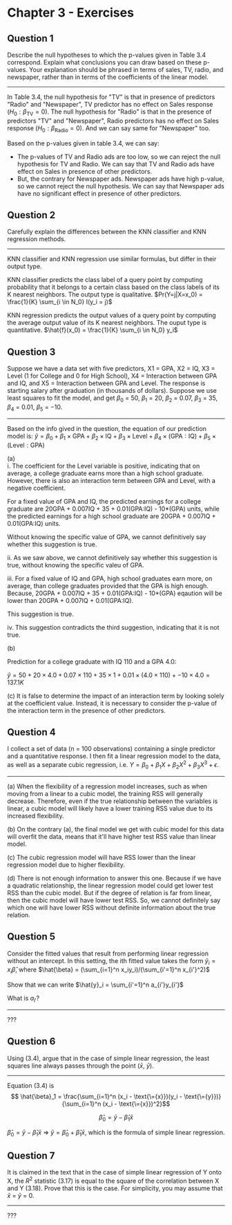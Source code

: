 # Chapter 3 - Exercises

## Question 1
Describe the null hypotheses to which the p-values given in Table 3.4 correspond. Explain what conclusions you can draw based on these p-values. Your explanation should be phrased in terms of sales, TV, radio, and newspaper, rather than in terms of the coefficients of the linear model.

---
In Table 3.4, the null hypothesis for "TV" is that in presence of predictors "Radio" and "Newspaper", TV predictor has no effect on Sales response ($H_0: \beta_{\text{TV}} = 0$). The null hypothesis for "Radio" is that in the presence of predictors "TV" and "Newspaper", Radio predictors has no effect on Sales response ($H_0: \beta_{\text{Radio}} = 0$). And we can say same for "Newspaper" too.

Based on the p-values given in table 3.4, we can say:
- The p-values of TV and Radio ads are too low, so we can reject the null hypothesis for TV and Radio. We can say that TV and Radio ads have effect on Sales in presence of other predictors.
- But, the contrary for Newspaper ads. Newspaper ads have high p-value, so we cannot reject the null hypothesis. We can say that Newspaper ads have no significant effect in presence of other predictors.

## Question 2
Carefully explain the differences between the KNN classifier and KNN regression methods.

---
KNN classifier and KNN regression use similar formulas, but differ in their output type.

KNN classifier predicts the class label of a query point by computing probability that it belongs to a certain class based on the class labels of its K nearest neighbors. The output type is qualitative.
$Pr(Y=j|X=x_0) = \frac{1}{K} \sum_{i \in N_0} I(y_i = j)$

KNN regression predicts the output values of a query point by computing the average output value of its K nearest neighbors. The ouput type is quantitative.
$\hat{f}(x_0) = \frac{1}{K} \sum_{i \in N_0} y_i$

## Question 3 
Suppose we have a data set with five predictors, X1 = GPA, X2 = IQ, X3 = Level (1 for College and 0 for High School), X4 = Interaction between GPA and IQ, and X5 = Interaction between GPA and Level. The response is starting salary after graduation (in thousands of dollars). Suppose we use least squares to fit the model, and get $β_0$ = 50, $β_1$ = 20, $β_2$ = 0.07, $β_3$ = 35, $β_4$ = 0.01, $β_5$ = −10.

---
Based on the info gived in the question, the equation of our prediction model is: $\hat{y} = \beta_0 + \beta_1 \times \text{GPA} + \beta_2 \times \text{IQ} + \beta_3 \times \text{Level} + \beta_4 \times (\text{GPA}:\text{IQ}) + \beta_5 \times (\text{Level}:\text{GPA})$

(a)    
i. The coefficient for the Level variable is positive, indicating that on average, a college graduate earns more than a high school graduate. However, there is also an interaction term between GPA and Level, with a negative coefficient.

For a fixed value of GPA and IQ, the predicted earnings for a college graduate are 20GPA + 0.007IQ + 35 + 0.01(GPA:IQ) - 10*(GPA) units, while the predicted earnings for a high school graduate are 20GPA + 0.007IQ + 0.01(GPA:IQ) units.

Without knowing the specific value of GPA, we cannot definitively say whether this suggestion is true.

ii. As we saw above, we cannot definitively say whether this suggestion is true, without knowing the specific valeu of GPA.

iii. For a fixed value of IQ and GPA, high school graduates earn more, on average, than college graduates provided that the GPA is high enough. Because, 20GPA + 0.007IQ + 35 + 0.01(GPA:IQ) - 10*(GPA) eqaution will be lower than 20GPA + 0.007IQ + 0.01(GPA:IQ).

This suggestion is true.

iv. This suggestion contradicts the third suggestion, indicating that it is not true.

(b)

Prediction for a college graduate with IQ 110 and a GPA 4.0:

$\hat{y} = 50 + 20 \times 4.0 + 0.07 \times 110 + 35 \times 1 + 0.01 \times (4.0 \times 110) + -10 \times 4.0 = 137.1K$ 

(c)
It is false to determine the impact of an interaction term by looking solely at the coefficient value. Instead, it is necessary to consider the p-value of the interaction term in the presence of other predictors.

## Question 4
I collect a set of data (n = 100 observations) containing a single predictor and a quantitative response. I then fit a linear regression model to the data, as well as a separate cubic regression, i.e. $Y = \beta_0 + \beta_1 X + \beta_2 X^2 + \beta_3 X^3 + \epsilon$.

---
(a) When the flexibility of a regression model increases, such as when moving from a linear to a cubic model, the training RSS will generally decrease. Therefore, even if the true relationship between the variables is linear, a cubic model will likely have a lower training RSS value due to its increased flexibility.

(b) On the contrary (a), the final model we get with cubic model for this data will overfit the data, means that it'll have higher test RSS value than linear model.

(c) The cubic regression model will have RSS lower than the linear regression model due to higher flexibility.

(d) There is not enough information to answer this one. Because if we have a quadratic relationship, the linear regression model could get lower test RSS than the cubic model. But if the degree of relation is far from linear, then the cubic model will have lower test RSS. So, we cannot definitely say which one will have lower RSS without definite information about the true relation.

## Question 5
Consider the fitted values that result from performing linear regression without an intercept. In this setting, the ith fitted value takes the form $\hat{y}_i = x_i\hat{\beta}$, where $\hat{\beta} = (\sum_{i=1}^n x_iy_i)/(\sum_{i'=1}^n x_{i'}^2)$ 

Show that we can write $\hat{y}_i = \sum_{i'=1}^n a_{i'}y_{i'}$

What is $a_{i'}$?

---

???

## Question 6
Using (3.4), argue that in the case of simple linear regression, the least squares line always passes through the point ($\bar{x}$, $\bar{y}$).

---
Equation (3.4) is 
$$ \hat{\beta}_1 = \frac{\sum_{i=1}^n (x_i - \text{\={x}})(y_i - \text{\={y}})}{\sum_{i=1}^n (x_i - \text{\={x}})^2}$$

$$\hat{\beta}_0 = \bar{y} - \hat{\beta}_1 \bar{x}$$

$\hat{\beta}_0 = \bar{y} - \hat{\beta}_1 \bar{x}$ =>  $\bar{y} = \hat{\beta}_0 + \hat{\beta}_1 \bar{x}$, which is the formula of simple linear regression.

## Question 7
It is claimed in the text that in the case of simple linear regression of Y onto X, the $R^2$ statistic (3.17) is equal to the square of the correlation between X and Y (3.18). Prove that this is the case. For simplicity, you may assume that $\bar{x}$ = $\bar{y}$ = 0.

---
???